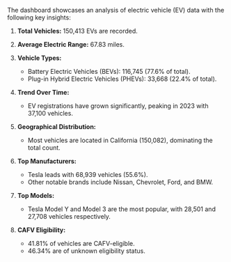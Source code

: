 The dashboard showcases an analysis of electric vehicle (EV) data with the following key insights:

1. **Total Vehicles:** 150,413 EVs are recorded.
2. **Average Electric Range:** 67.83 miles.
3. **Vehicle Types:**
   - Battery Electric Vehicles (BEVs): 116,745 (77.6% of total).
   - Plug-in Hybrid Electric Vehicles (PHEVs): 33,668 (22.4% of total).

4. **Trend Over Time:** 
   - EV registrations have grown significantly, peaking in 2023 with 37,100 vehicles.

5. **Geographical Distribution:** 
   - Most vehicles are located in California (150,082), dominating the total count.

6. **Top Manufacturers:**
   - Tesla leads with 68,939 vehicles (55.6%).
   - Other notable brands include Nissan, Chevrolet, Ford, and BMW.

7. **Top Models:**
   - Tesla Model Y and Model 3 are the most popular, with 28,501 and 27,708 vehicles respectively.

8. **CAFV Eligibility:**
   - 41.81% of vehicles are CAFV-eligible.
   - 46.34% are of unknown eligibility status.
